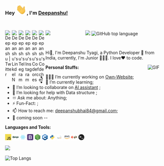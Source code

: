 ### Hey <img alt="GIF" src="https://raw.githubusercontent.com/Brillianttyagi/Brillianttyagi/master/hand.gif" width=35 />, I'm [Deepanshu!](https://deepu84.github.io/portfolio/index.html) 

<br/>

![](https://visitor-badge.glitch.me/badge?page_id=brillianttyagi.brillianttyagi)
![GitHub top language](https://img.shields.io/github/languages/top/brillianttyagi/Brilliant-_assistant?style=plastic)
<a href="https://twitter.com/imaprogramr">
  <img align="left" alt="Deepanshu | Twitter" width="22px" src="https://cdn.jsdelivr.net/npm/simple-icons@v3/icons/twitter.svg" />
</a>
<a href="https://www.linkedin.com/in/deepanshu-tyagi-355855198/">
  <img align="left" alt="Deepanshu's LinkdeIN" width="22px" src="https://cdn.jsdelivr.net/npm/simple-icons@v3/icons/linkedin.svg" />
</a>
<a href="https://t.me/brillianttyagi">
  <img align="left" alt="Deepanshu's Telegram" width="22px" src="https://cdn.jsdelivr.net/npm/simple-icons@v3/icons/telegram.svg" />
</a>
<a href="https://www.instagram.com/ttyagi_boy84/">
  <img align="left" alt="Deepanshu's Instagram" width="22px" src="https://cdn.jsdelivr.net/npm/simple-icons@v3/icons/instagram.svg" />
</a>
<a href="https://codeforces.com/profile/Brillianttyagi">
  <img align="left" alt="Deepanshu's Codeforces" width="22px" src="https://cdn.jsdelivr.net/npm/simple-icons@v3/icons/codeforces.svg" />
</a>
<a href="https://www.codechef.com/users/yesimaprogramr">
  <img align="left" alt="Deepanshu's Codechef" width="22px" src="https://cdn.jsdelivr.net/npm/simple-icons@v3/icons/codechef.svg" />
</a>
<img width=130px align="left" src="https://github.com/ellerbrock/open-source-badges/blob/master/badges/open-source-v1/open-source-150x25.png?raw=true" />

<br />



Hi👋, I'm Deepanshu Tyagi, a Python Developer 🚀 from India, currently, I'm Junior 🙍🏽‍♂️. I love❤️ to code.

  <img align="right" alt="GIF" src="https://media.giphy.com/media/ZVik7pBtu9dNS/giphy.gif" />
  
**Personal Stuffs:**

- 👨🏽‍💻 I’m currently working on [Own-Website](http://www.programmerspot.ninja/);
- 🌱 I’m currently learning; 
- 👯 I’m looking to collaborate on [AI assistant](aipoc) ;
- 🤔 I’m looking for help with Data structure ;
- ♾ Ask me about: Anything;
- ⚡️ Fun-Fact: ;
- 📫 How to reach me: deepanshubhai84@gmail.com;
- 📝 coming soon -- 

**Languages and Tools:**  

<code><img height="20" src="https://raw.githubusercontent.com/github/explore/80688e429a7d4ef2fca1e82350fe8e3517d3494d/topics/javascript/javascript.png"></code>
<code><img height="20" src="https://raw.githubusercontent.com/github/explore/80688e429a7d4ef2fca1e82350fe8e3517d3494d/topics/django/django.png"></code>
<code><img height="20" src="https://raw.githubusercontent.com/github/explore/80688e429a7d4ef2fca1e82350fe8e3517d3494d/topics/react/react.png"></code>
<code><img height="20" src="https://raw.githubusercontent.com/github/explore/5c058a388828bb5fde0bcafd4bc867b5bb3f26f3/topics/bootstrap/bootstrap.png"></code>
<code><img height="20" src="https://raw.githubusercontent.com/github/explore/80688e429a7d4ef2fca1e82350fe8e3517d3494d/topics/nodejs/nodejs.png"></code>
<code><img height="20" src="https://raw.githubusercontent.com/github/explore/80688e429a7d4ef2fca1e82350fe8e3517d3494d/topics/cpp/cpp.png"></code>
<code><img height="20" src="https://raw.githubusercontent.com/github/explore/80688e429a7d4ef2fca1e82350fe8e3517d3494d/topics/python/python.png"></code>
<code><img height="20" src="https://raw.githubusercontent.com/github/explore/80688e429a7d4ef2fca1e82350fe8e3517d3494d/topics/mysql/mysql.png"></code>
<code><img height="20" src="https://raw.githubusercontent.com/github/explore/80688e429a7d4ef2fca1e82350fe8e3517d3494d/topics/aws/aws.png"></code>
<code><img height="20" src="https://raw.githubusercontent.com/github/explore/80688e429a7d4ef2fca1e82350fe8e3517d3494d/topics/git/git.png"></code>
<code><img height="20" src="https://raw.githubusercontent.com/github/explore/80688e429a7d4ef2fca1e82350fe8e3517d3494d/topics/terminal/terminal.png"></code>

<img src = "https://github-readme-stats.vercel.app/api?username=brillianttyagi&&show_icons=true&title_color=ffffff&icon_color=bb2acf&text_color=daf7dc&bg_color=151515">

![Top Langs](https://github-readme-stats.vercel.app/api/top-langs/?username=brillianttyagi&&show_icons=true&title_color=ffffff&icon_color=bb2acf&text_color=daf7dc&bg_color=151515 )

